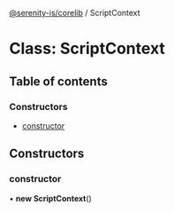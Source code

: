 [@serenity-is/corelib](../README.md) / ScriptContext

# Class: ScriptContext

## Table of contents

### Constructors

- [constructor](ScriptContext.md#constructor)

## Constructors

### constructor

• **new ScriptContext**()
